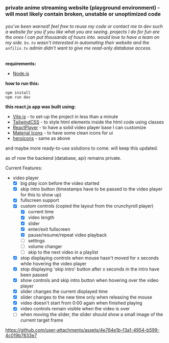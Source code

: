 ### private anime streaming website (playground environment) - will most likely contain broken, unstable or unoptimized code
###### you've been warned! feel free to reuse my code or contact me to dev such a website for you if you like what you are seeing. projects I do for fun are the ones I can put thousands of hours into. would love to have a team on my side. ``bs.to`` wasn't interested in automating their website and the ``anfilix.tv`` admin didn't want to give me read-only database access.

**requirements:**
- [Node.js](https://nodejs.org/)

**how to run this:**
```shell
npm install
npm run dev
```

**this react.js app was built using:**
- [Vite.js](https://vitejs.dev/) - to set-up the project in less than a minute
- [TailwindCSS](https://tailwindcss.com/) - to style html elements inside the html code using classes
- [ReactPlayer](https://github.com/cookpete/react-player) - to have a solid video player base I can customize
- [Material Icons](https://mui.com/material-ui/material-icons/) - to have some clean icons for ui
- [heroicons](https://heroicons.com/) - same as above

and maybe more ready-to-use solutions to come. will keep this updated.

as of now the backend (database, api) remains private.

Current Features:
- video player
  - [x] big play icon before the video started
  - [x] skip intro button (timestamps have to be passed to the video player for this to show up)
  - [x] fullscreen support
  - [x] custom controls (copied the layout from the crunchyroll player)
    - [x] current time
    - [x] video length 
    - [x] slider
    - [x] enter/exit fullscreen
    - [x] pause/resume/repeat video playback
    - [ ] settings
    - [ ] volume changer
    - [ ] skip to the next video in a playlist 
  - [x] stop displaying controls when mouse hasn't moved for x seconds while hovering the video player
  - [x] stop displaying 'skip intro' button after x seconds in the intro have been passed
  - [x] show controls and skip intro button when hovering over the video player
  - [x] slider changes the current displayed time
  - [x] slider changes to the new time only when releasing the mouse
  - [x] video doesn't start from 0:00 again when finished playing
  - [x] video controls remain visible when the video is over
  - [ ] when moving the slider, the slider should show a small image of the current target frame

https://github.com/user-attachments/assets/4e784e1b-f3a1-4954-b599-4c019b7833e7
